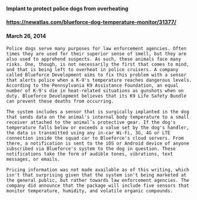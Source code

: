 #### Implant to protect police dogs from overheating
#### https://newatlas.com/blueforce-dog-temperature-monitor/31377/
#### March 26, 2014
```Police dogs serve many purposes for law enforcement agencies. Often times they are used for their superior sense of smell, but they are also used to apprehend suspects. As such, these animals face many risks. One, though, is not necessarily the first that comes to mind, and that is being left to overheat in police cruisers. A company called Blueforce Development aims to fix this problem with a sensor that alerts police when a K-9's temperature reaches dangerous levels.```
```According to the Pennsylvania K9 Assistance Foundation, an equal number of K-9's die in heat-related situations as gunshots when on duty. Blueforce Development believes that its K9 Life Safety Bundle can prevent these deaths from occurring.```

```The system includes a sensor that is surgically implanted in the dog that sends data on the animal's internal body temperature to a small receiver attached to the animal’s protective gear. If the dog's temperature falls below or exceeds a value set by the dog's handler, the data is transmitted using any in-car Wi-Fi, 3G, 4G or LTE connection inside the squad car to Blueforce's cloud servers. From there, a notification is sent to the iOS or Android device of anyone subscribed via Blueforce's system to the dog in question. These notifications take the form of audible tones, vibrations, text messages, or emails.```

```Pricing information was not made available as of this writing, which isn't that surprising given that the system isn't being marketed at the general public, but rather towards law enforcement agencies. The company did announce that the package will include five sensors that monitor temperature, humidity, and volatile organic compounds.```
